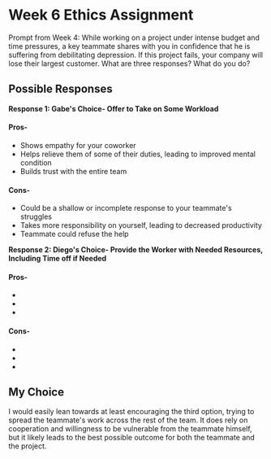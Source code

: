 # Week 6 Ethics Assignment

Prompt from Week 4: While working on a project under intense budget and time pressures, a key teammate shares with you in confidence that he is suffering from debilitating depression. If this project fails, your company will lose their largest customer. What are three responses? What do you do?

## Possible Responses

<b>Response 1: Gabe's Choice- Offer to Take on Some Workload</b>

#### Pros-
- Shows empathy for your coworker
- Helps relieve them of some of their duties, leading to improved mental condition
- Builds trust with the entire team

#### Cons- 
- Could be a shallow or incomplete response to your teammate's struggles
- Takes more responsibility on yourself, leading to decreased productivity
- Teammate could refuse the help

<b>Response 2: Diego's Choice- Provide the Worker with Needed Resources, Including Time off if Needed</b>

#### Pros- 
- 
- 
- 

#### Cons- 
- 
- 
- 

## My Choice
I would easily lean towards at least encouraging the third option, trying to spread the teammate's work across the rest of the team. It does rely on cooperation and willingness to be vulnerable from the teammate himself, but it likely leads to the best possible outcome for both the teammate and the project.
